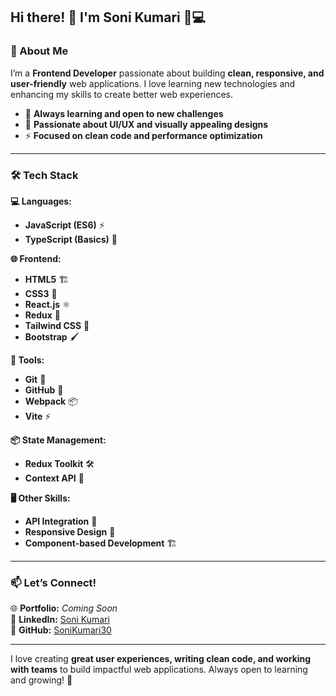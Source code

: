 ## **Hi there!** 👋 **I'm Soni Kumari** 👩💻  

### **🚀 About Me**
I’m a **Frontend Developer** passionate about building **clean, responsive, and user-friendly** web applications. I love learning new technologies and enhancing my skills to create better web experiences.

- 🌱 **Always learning and open to new challenges**
- 🎨 **Passionate about UI/UX and visually appealing designs**
- ⚡ **Focused on clean code and performance optimization**

---

### **🛠 Tech Stack**

**💻 Languages:**  
- **JavaScript (ES6)** ⚡  
- **TypeScript (Basics)** 📝  

**🌐 Frontend:**  
- **HTML5** 🏗  
- **CSS3** 🎨  
- **React.js** ⚛  
- **Redux** 🔄  
- **Tailwind CSS** 💠  
- **Bootstrap** 🖌  

**🔧 Tools:**  
- **Git** 🔗  
- **GitHub** 📂  
- **Webpack** 📦  
- **Vite** ⚡  

**📦 State Management:**  
- **Redux Toolkit** 🛠  
- **Context API** 🔄  

**🖥️ Other Skills:**  
- **API Integration** 🔗  
- **Responsive Design** 📱  
- **Component-based Development** 🏗  

---

### **📫 Let’s Connect!**

🌐 **Portfolio:** *Coming Soon*  
💼 **LinkedIn:** [Soni Kumari](https://www.linkedin.com/in/soni-kumari-91656017b)  
📂 **GitHub:** [SoniKumari30](https://github.com/SoniKumari30)

---
I love creating **great user experiences, writing clean code, and working with teams** to build impactful web applications. Always open to learning and growing! 🚀
